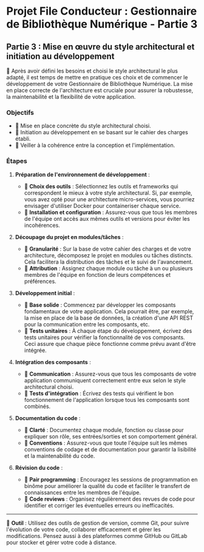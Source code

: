 # Projet File Conducteur : Gestionnaire de Bibliothèque Numérique - Partie 3

## Partie 3 : Mise en œuvre du style architectural et initiation au développement

🚀 Après avoir défini les besoins et choisi le style architectural le plus adapté, il est temps de mettre en pratique ces choix et de commencer le développement de votre Gestionnaire de Bibliothèque Numérique. La mise en place correcte de l'architecture est cruciale pour assurer la robustesse, la maintenabilité et la flexibilité de votre application.

### Objectifs

- 🎯 Mise en place concrète du style architectural choisi.
- 🎯 Initiation au développement en se basant sur le cahier des charges établi.
- 🎯 Veiller à la cohérence entre la conception et l'implémentation.

### Étapes

1. **Préparation de l'environnement de développement** :
    - 📌 **Choix des outils** : Sélectionnez les outils et frameworks qui correspondent le mieux à votre style architectural. Si, par exemple, vous avez opté pour une architecture micro-services, vous pourriez envisager d'utiliser Docker pour containeriser chaque service.
    - 📌 **Installation et configuration** : Assurez-vous que tous les membres de l'équipe ont accès aux mêmes outils et versions pour éviter les incohérences.

2. **Découpage du projet en modules/tâches** :
    - 📌 **Granularité** : Sur la base de votre cahier des charges et de votre architecture, décomposez le projet en modules ou tâches distincts. Cela facilitera la distribution des tâches et le suivi de l'avancement.
    - 📌 **Attribution** : Assignez chaque module ou tâche à un ou plusieurs membres de l'équipe en fonction de leurs compétences et préférences.

3. **Développement initial** :
    - 📌 **Base solide** : Commencez par développer les composants fondamentaux de votre application. Cela pourrait être, par exemple, la mise en place de la base de données, la création d'une API REST pour la communication entre les composants, etc.
    - 📌 **Tests unitaires** : À chaque étape du développement, écrivez des tests unitaires pour vérifier la fonctionnalité de vos composants. Ceci assure que chaque pièce fonctionne comme prévu avant d'être intégrée.

4. **Intégration des composants** :
    - 📌 **Communication** : Assurez-vous que tous les composants de votre application communiquent correctement entre eux selon le style architectural choisi.
    - 📌 **Tests d'intégration** : Écrivez des tests qui vérifient le bon fonctionnement de l'application lorsque tous les composants sont combinés.

5. **Documentation du code** :
    - 📌 **Clarté** : Documentez chaque module, fonction ou classe pour expliquer son rôle, ses entrées/sorties et son comportement général.
    - 📌 **Conventions** : Assurez-vous que toute l'équipe suit les mêmes conventions de codage et de documentation pour garantir la lisibilité et la maintenabilité du code.

6. **Révision du code** :
    - 📌 **Pair programming** : Encouragez les sessions de programmation en binôme pour améliorer la qualité du code et faciliter le transfert de connaissances entre les membres de l'équipe.
    - 📌 **Code reviews** : Organisez régulièrement des revues de code pour identifier et corriger les éventuelles erreurs ou inefficacités.

---

🧰 **Outil** : Utilisez des outils de gestion de version, comme Git, pour suivre l'évolution de votre code, collaborer efficacement et gérer les modifications. Pensez aussi à des plateformes comme GitHub ou GitLab pour stocker et gérer votre code à distance.